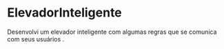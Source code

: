 # ElevadorInteligente
 Desenvolvi um elevador inteligente com algumas regras que se comunica com seus usuários .
